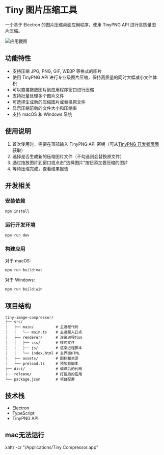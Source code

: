 # Tiny 图片压缩工具

一个基于 Electron 的图片压缩桌面应用程序，使用 TinyPNG API 进行高质量图片压缩。

![应用截图](https://pic1.imgdb.cn/item/67e129710ba3d5a1d7e29695.jpg)

## 功能特性

- 支持压缩 JPG, PNG, GIF, WEBP 等格式的图片
- 使用 TinyPNG API 进行专业级图片压缩，保持高质量的同时大幅减小文件体积
- 可以直接拖放图片到应用程序窗口进行压缩
- 支持批量处理多个图片文件
- 可选择生成新的压缩图片或替换原文件
- 显示压缩前后的文件大小和压缩率
- 支持 macOS 和 Windows 系统

## 使用说明

1. 首次使用时，需要在顶部输入 TinyPNG API 密钥（可从[TinyPNG 开发者页面](https://tinypng.com/developers)获取）
2. 选择是否生成新的压缩图片文件（不勾选则会替换原文件）
3. 通过拖放图片到窗口或点击"选择图片"按钮添加要压缩的图片
4. 等待压缩完成，查看结果报告

## 开发相关

### 安装依赖

```bash
npm install
```

### 运行开发环境

```bash
npm run dev
```

### 构建应用

对于 macOS:

```bash
npm run build:mac
```

对于 Windows:

```bash
npm run build:win
```

## 项目结构

```
tiny-image-compressor/
├── src/
│   ├── main/          # 主进程代码
│   │   └── main.ts    # 主进程入口点
│   ├── renderer/      # 渲染进程代码
│   │   ├── css/       # 样式文件
│   │   ├── js/        # 渲染进程脚本
│   │   └── index.html # 主界面HTML
│   ├── assets/        # 图标和资源
│   └── preload.ts     # 预加载脚本
├── dist/              # 编译后的代码
├── release/           # 打包后的应用
└── package.json       # 项目配置
```

## 技术栈

- Electron
- TypeScript
- TinyPNG API

## mac无法运行
xattr -cr "/Applications/Tiny Compressor.app"

